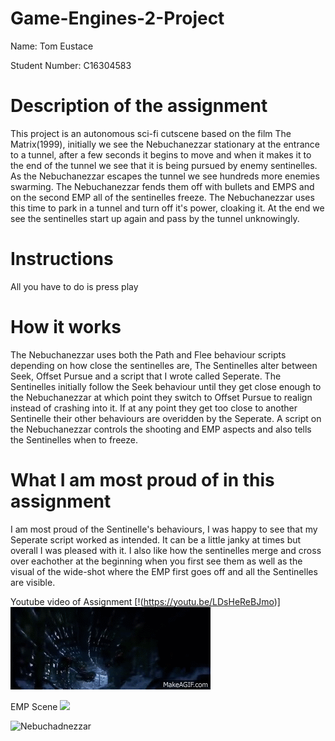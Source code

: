 # Game-Engines-2-Project
Name: Tom Eustace

Student Number: C16304583
# Description of the assignment
This project is an autonomous sci-fi cutscene based on the film The Matrix(1999), initially we see the Nebuchanezzar stationary at the entrance to a tunnel, after a few seconds it begins to move and when it makes it to the end of the tunnel we see that it is being pursued by enemy sentinelles. As the Nebuchanezzar escapes the tunnel we see hundreds more enemies swarming. The Nebuchanezzar fends them off with bullets and EMPS and on the second EMP all of the sentinelles freeze. The Nebuchanezzar uses this time to park in a tunnel and turn off it's power, cloaking it. At the end we see the sentinelles start up again and pass by the tunnel unknowingly.
# Instructions
All you have to do is press play
# How it works
The Nebuchanezzar uses both the Path and Flee behaviour scripts depending on how close the sentinelles are, The Sentinelles alter between Seek, Offset Pursue and a script that I wrote called Seperate. The Sentinelles initially follow the Seek behaviour until they get close enough to the Nebuchanezzar at which point they switch to Offset Pursue to realign instead of crashing into it. If at any point they get too close to another Sentinelle their other behaviours are overidden by the Seperate. A script on the Nebuchanezzar controls the shooting and EMP aspects and also tells the Sentinelles when to freeze.
# What I am most proud of in this assignment
I am most proud of the Sentinelle's behaviours, I was happy to see that my Seperate script worked as intended. It can be a little janky at times but overall I was pleased with it. I also like how the sentinelles merge and cross over eachother at the beginning when you first see them as well as the visual of the wide-shot where the EMP first goes off and all the Sentinelles are visible.

Youtube video of Assignment [!(https://youtu.be/LDsHeReBJmo)]
![](sent.gif)

EMP Scene
[![](http://img.youtube.com/vi/PNK2CrhADo0/0.jpg)](https://www.youtube.com/watch?v=PNK2CrhADo0)

![Nebuchadnezzar](https://images4.alphacoders.com/962/thumb-1920-962514.jpg)
